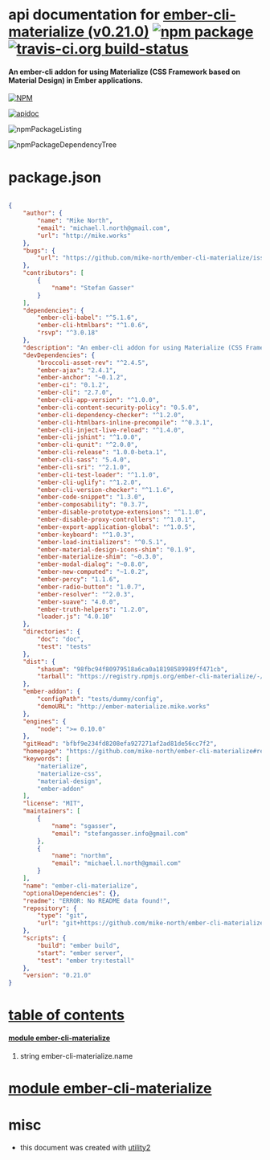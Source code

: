 # api documentation for  [ember-cli-materialize (v0.21.0)](https://github.com/mike-north/ember-cli-materialize#readme)  [![npm package](https://img.shields.io/npm/v/npmdoc-ember-cli-materialize.svg?style=flat-square)](https://www.npmjs.org/package/npmdoc-ember-cli-materialize) [![travis-ci.org build-status](https://api.travis-ci.org/npmdoc/node-npmdoc-ember-cli-materialize.svg)](https://travis-ci.org/npmdoc/node-npmdoc-ember-cli-materialize)
#### An ember-cli addon for using Materialize (CSS Framework based on Material Design) in Ember applications.

[![NPM](https://nodei.co/npm/ember-cli-materialize.png?downloads=true)](https://www.npmjs.com/package/ember-cli-materialize)

[![apidoc](https://npmdoc.github.io/node-npmdoc-ember-cli-materialize/build/screenCapture.buildNpmdoc.browser._2Fhome_2Ftravis_2Fbuild_2Fnpmdoc_2Fnode-npmdoc-ember-cli-materialize_2Ftmp_2Fbuild_2Fapidoc.html.png)](https://npmdoc.github.io/node-npmdoc-ember-cli-materialize/build/apidoc.html)

![npmPackageListing](https://npmdoc.github.io/node-npmdoc-ember-cli-materialize/build/screenCapture.npmPackageListing.svg)

![npmPackageDependencyTree](https://npmdoc.github.io/node-npmdoc-ember-cli-materialize/build/screenCapture.npmPackageDependencyTree.svg)



# package.json

```json

{
    "author": {
        "name": "Mike North",
        "email": "michael.l.north@gmail.com",
        "url": "http://mike.works"
    },
    "bugs": {
        "url": "https://github.com/mike-north/ember-cli-materialize/issues"
    },
    "contributors": [
        {
            "name": "Stefan Gasser"
        }
    ],
    "dependencies": {
        "ember-cli-babel": "^5.1.6",
        "ember-cli-htmlbars": "^1.0.6",
        "rsvp": "^3.0.18"
    },
    "description": "An ember-cli addon for using Materialize (CSS Framework based on Material Design) in Ember applications.",
    "devDependencies": {
        "broccoli-asset-rev": "^2.4.5",
        "ember-ajax": "2.4.1",
        "ember-anchor": "~0.1.2",
        "ember-ci": "0.1.2",
        "ember-cli": "2.7.0",
        "ember-cli-app-version": "^1.0.0",
        "ember-cli-content-security-policy": "0.5.0",
        "ember-cli-dependency-checker": "^1.2.0",
        "ember-cli-htmlbars-inline-precompile": "^0.3.1",
        "ember-cli-inject-live-reload": "^1.4.0",
        "ember-cli-jshint": "^1.0.0",
        "ember-cli-qunit": "^2.0.0",
        "ember-cli-release": "1.0.0-beta.1",
        "ember-cli-sass": "5.4.0",
        "ember-cli-sri": "^2.1.0",
        "ember-cli-test-loader": "^1.1.0",
        "ember-cli-uglify": "^1.2.0",
        "ember-cli-version-checker": "^1.1.6",
        "ember-code-snippet": "1.3.0",
        "ember-composability": "0.3.7",
        "ember-disable-prototype-extensions": "^1.1.0",
        "ember-disable-proxy-controllers": "^1.0.1",
        "ember-export-application-global": "^1.0.5",
        "ember-keyboard": "^1.0.3",
        "ember-load-initializers": "^0.5.1",
        "ember-material-design-icons-shim": "0.1.9",
        "ember-materialize-shim": "~0.3.0",
        "ember-modal-dialog": "~0.8.0",
        "ember-new-computed": "~1.0.2",
        "ember-percy": "1.1.6",
        "ember-radio-button": "1.0.7",
        "ember-resolver": "^2.0.3",
        "ember-suave": "4.0.0",
        "ember-truth-helpers": "1.2.0",
        "loader.js": "4.0.10"
    },
    "directories": {
        "doc": "doc",
        "test": "tests"
    },
    "dist": {
        "shasum": "98fbc94f80979518a6ca0a18198589989ff471cb",
        "tarball": "https://registry.npmjs.org/ember-cli-materialize/-/ember-cli-materialize-0.21.0.tgz"
    },
    "ember-addon": {
        "configPath": "tests/dummy/config",
        "demoURL": "http://ember-materialize.mike.works"
    },
    "engines": {
        "node": ">= 0.10.0"
    },
    "gitHead": "bfbf9e234fd8208efa927271af2ad81de56cc7f2",
    "homepage": "https://github.com/mike-north/ember-cli-materialize#readme",
    "keywords": [
        "materialize",
        "materialize-css",
        "material-design",
        "ember-addon"
    ],
    "license": "MIT",
    "maintainers": [
        {
            "name": "sgasser",
            "email": "stefangasser.info@gmail.com"
        },
        {
            "name": "northm",
            "email": "michael.l.north@gmail.com"
        }
    ],
    "name": "ember-cli-materialize",
    "optionalDependencies": {},
    "readme": "ERROR: No README data found!",
    "repository": {
        "type": "git",
        "url": "git+https://github.com/mike-north/ember-cli-materialize.git"
    },
    "scripts": {
        "build": "ember build",
        "start": "ember server",
        "test": "ember try:testall"
    },
    "version": "0.21.0"
}
```



# <a name="apidoc.tableOfContents"></a>[table of contents](#apidoc.tableOfContents)

#### [module ember-cli-materialize](#apidoc.module.ember-cli-materialize)
1.  string <span class="apidocSignatureSpan">ember-cli-materialize.</span>name



# <a name="apidoc.module.ember-cli-materialize"></a>[module ember-cli-materialize](#apidoc.module.ember-cli-materialize)



# misc
- this document was created with [utility2](https://github.com/kaizhu256/node-utility2)
